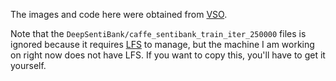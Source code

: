 The images and code here were obtained from
[VSO](http://www.ee.columbia.edu/ln/dvmm/vso/download/flickr_dataset.html).

Note that the `DeepSentiBank/caffe_sentibank_train_iter_250000` files is
ignored because it requires [LFS](https://git-lfs.github.com/) to manage, but
the machine I am working on right now does not have LFS. If you want to copy
this, you'll have to get it yourself.

